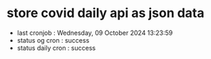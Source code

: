 # store covid daily api as json data

- last cronjob : Wednesday, 09 October 2024 13:23:59
- status og cron : success
- status daily cron : success
      
      